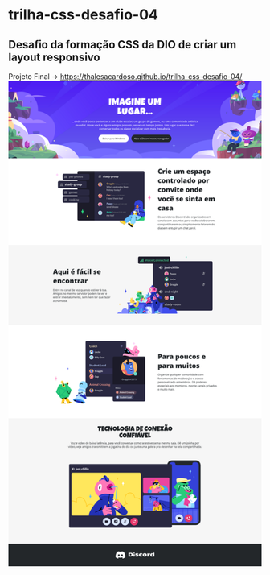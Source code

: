# trilha-css-desafio-04
## Desafio da formação CSS da DIO de criar um layout responsivo

Projeto Final -> <https://thalesacardoso.github.io/trilha-css-desafio-04/>
<img src="./Layout-final.png">
